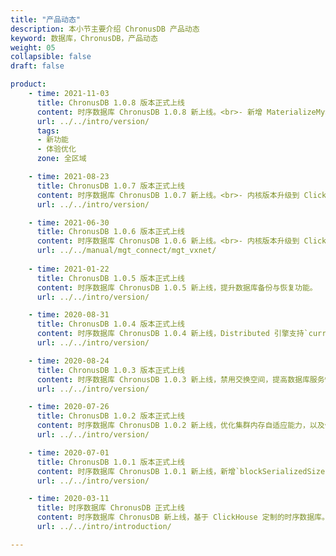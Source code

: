 ```yaml
---
title: "产品动态"
description: 本小节主要介绍 ChronusDB 产品动态
keyword: 数据库，ChronusDB，产品动态
weight: 05
collapsible: false
draft: false

product:
    - time: 2021-11-03
      title: ChronusDB 1.0.8 版本正式上线
      content: 时序数据库 ChronusDB 1.0.8 新上线。<br>- 新增 MaterializeMySQL 引擎，支持实时从 MySQL 同步数据。<br>- 新增对象存储服务策略，支持多磁盘数据存储和冷热数据分层存储。<br>- 新开放 max_concurrent_queries 参数，支持修改最大连接数。<br>- 新增日志服务功能，支持在线查看数据库服务日志。
      url: ../../intro/version/
      tags:
      - 新功能
      - 体验优化
      zone: 全区域

    - time: 2021-08-23
      title: ChronusDB 1.0.7 版本正式上线
      content: 时序数据库 ChronusDB 1.0.7 新上线。<br>- 内核版本升级到 ClickHouse-21.1.3.32。<br>- 支持使用 SQL 管理用户。 <br>- 支持 `query-log` 数据库查询日志。 <br>- 开放 system 库。
      url: ../../intro/version/

    - time: 2021-06-30
      title: ChronusDB 1.0.6 版本正式上线
      content: 时序数据库 ChronusDB 1.0.6 新上线。<br>- 内核版本升级到 ClickHouse-19.17.6.36。<br>- 新增私网切换功能，支持管理私有网络和节点 IP。
      url: ../../manual/mgt_connect/mgt_vxnet/
    
    - time: 2021-01-22
      title: ChronusDB 1.0.5 版本正式上线
      content: 时序数据库 ChronusDB 1.0.5 新上线，提升数据库备份与恢复功能。
      url: ../../intro/version/

    - time: 2020-08-31
      title: ChronusDB 1.0.4 版本正式上线
      content: 时序数据库 ChronusDB 1.0.4 新上线，Distributed 引擎支持`currentDatabase` 函数。
      url: ../../intro/version/

    - time: 2020-08-24
      title: ChronusDB 1.0.3 版本正式上线
      content: 时序数据库 ChronusDB 1.0.3 新上线，禁用交换空间，提高数据库服务性能。
      url: ../../intro/version/

    - time: 2020-07-26
      title: ChronusDB 1.0.2 版本正式上线
      content: 时序数据库 ChronusDB 1.0.2 新上线，优化集群内存自适应能力，以及优化数据可排序查找功能。
      url: ../../intro/version/

    - time: 2020-07-01
      title: ChronusDB 1.0.1 版本正式上线
      content: 时序数据库 ChronusDB 1.0.1 新上线，新增`blockSerializedSize` 函数支持，提高数据库磁盘存储能力。
      url: ../../intro/version/

    - time: 2020-03-11
      title: 时序数据库 ChronusDB 正式上线
      content: 时序数据库 ChronusDB 新上线，基于 ClickHouse 定制的时序数据库。具备分布式架构，提供高效的数据查找和写入功能，强大的数据分析功能；具备完善的监控和告警平台，提供分钟级告警功能。
      url: ../../intro/introduction/

---
```


<!-- 设置上述参数可生成产品动态页  
    - time: 2022-02-20
      title: ChronusDB 1.0.9 版本正式上线
      content: 时序数据库 ChronusDB 1.0.9 新上线。<br>- 默认开启 Prometheus 监控配置，提供基于 `system.asynchronous_metrics`、`system.metrics`、`system.events` 表的 ChronusDB 监控服务。<br>- 集群添加节点，新支持分片权重自动均衡。<br>- 新开放 `max_partitions_per_insert_block` 参数，支持修改最大分区数。
      url: ../../intro/version/
      tags:
      - 新功能
      - 体验优化
      zone: 全区域

-->
